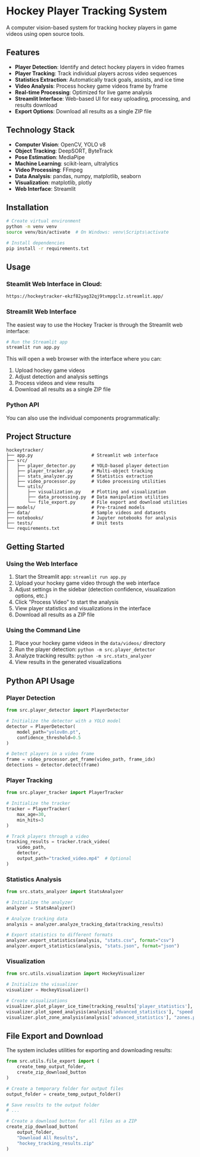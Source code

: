 # Hockey Player Tracking System

A computer vision-based system for tracking hockey players in game videos using open source tools.

## Features

- **Player Detection**: Identify and detect hockey players in video frames
- **Player Tracking**: Track individual players across video sequences
- **Statistics Extraction**: Automatically track goals, assists, and ice time
- **Video Analysis**: Process hockey game videos frame by frame
- **Real-time Processing**: Optimized for live game analysis
- **Streamlit Interface**: Web-based UI for easy uploading, processing, and results download
- **Export Options**: Download all results as a single ZIP file

## Technology Stack

- **Computer Vision**: OpenCV, YOLO v8
- **Object Tracking**: DeepSORT, ByteTrack
- **Pose Estimation**: MediaPipe
- **Machine Learning**: scikit-learn, ultralytics
- **Video Processing**: FFmpeg
- **Data Analysis**: pandas, numpy, matplotlib, seaborn
- **Visualization**: matplotlib, plotly
- **Web Interface**: Streamlit

## Installation

```bash
# Create virtual environment
python -m venv venv
source venv/bin/activate  # On Windows: venv\Scripts\activate

# Install dependencies
pip install -r requirements.txt
```

## Usage

### Steamlit Web Interface in Cloud:
```bash
https://hockeytracker-ekzf82yag32qj9tvmpgclz.streamlit.app/
```

### Streamlit Web Interface

The easiest way to use the Hockey Tracker is through the Streamlit web interface:

```bash
# Run the Streamlit app
streamlit run app.py
```

This will open a web browser with the interface where you can:
1. Upload hockey game videos
2. Adjust detection and analysis settings
3. Process videos and view results
4. Download all results as a single ZIP file

### Python API

You can also use the individual components programmatically:

## Project Structure

```
hockeytracker/
├── app.py                      # Streamlit web interface
├── src/
│   ├── player_detector.py      # YOLO-based player detection
│   ├── player_tracker.py       # Multi-object tracking
│   ├── stats_analyzer.py       # Statistics extraction
│   ├── video_processor.py      # Video processing utilities
│   └── utils/
│       ├── visualization.py    # Plotting and visualization
│       ├── data_processing.py  # Data manipulation utilities
│       └── file_export.py      # File export and download utilities
├── models/                     # Pre-trained models
├── data/                       # Sample videos and datasets
├── notebooks/                  # Jupyter notebooks for analysis
├── tests/                      # Unit tests
└── requirements.txt
```

## Getting Started

### Using the Web Interface

1. Start the Streamlit app: `streamlit run app.py`
2. Upload your hockey game video through the web interface
3. Adjust settings in the sidebar (detection confidence, visualization options, etc.)
4. Click "Process Video" to start the analysis
5. View player statistics and visualizations in the interface
6. Download all results as a ZIP file

### Using the Command Line

1. Place your hockey game videos in the `data/videos/` directory
2. Run the player detection: `python -m src.player_detector`
3. Analyze tracking results: `python -m src.stats_analyzer`
4. View results in the generated visualizations

## Python API Usage

### Player Detection

```python
from src.player_detector import PlayerDetector

# Initialize the detector with a YOLO model
detector = PlayerDetector(
    model_path="yolov8n.pt",
    confidence_threshold=0.5
)

# Detect players in a video frame
frame = video_processor.get_frame(video_path, frame_idx)
detections = detector.detect(frame)
```

### Player Tracking

```python
from src.player_tracker import PlayerTracker

# Initialize the tracker
tracker = PlayerTracker(
    max_age=30,
    min_hits=3
)

# Track players through a video
tracking_results = tracker.track_video(
    video_path,
    detector,
    output_path="tracked_video.mp4"  # Optional
)
```

### Statistics Analysis

```python
from src.stats_analyzer import StatsAnalyzer

# Initialize the analyzer
analyzer = StatsAnalyzer()

# Analyze tracking data
analysis = analyzer.analyze_tracking_data(tracking_results)

# Export statistics to different formats
analyzer.export_statistics(analysis, "stats.csv", format="csv")
analyzer.export_statistics(analysis, "stats.json", format="json")
```

### Visualization

```python
from src.utils.visualization import HockeyVisualizer

# Initialize the visualizer
visualizer = HockeyVisualizer()

# Create visualizations
visualizer.plot_player_ice_time(tracking_results['player_statistics'], "ice_time.png")
visualizer.plot_speed_analysis(analysis['advanced_statistics'], "speed.png")
visualizer.plot_zone_analysis(analysis['advanced_statistics'], "zones.png")
```

## File Export and Download

The system includes utilities for exporting and downloading results:

```python
from src.utils.file_export import (
    create_temp_output_folder,
    create_zip_download_button
)

# Create a temporary folder for output files
output_folder = create_temp_output_folder()

# Save results to the output folder
# ...

# Create a download button for all files as a ZIP
create_zip_download_button(
    output_folder,
    "Download All Results",
    "hockey_tracking_results.zip"
)
```



